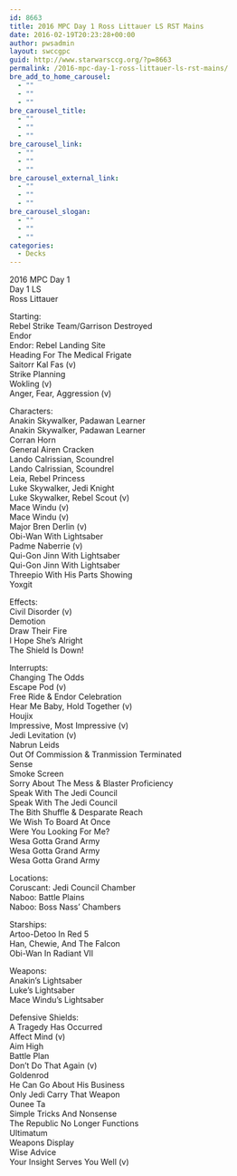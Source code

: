 ```yaml
---
id: 8663
title: 2016 MPC Day 1 Ross Littauer LS RST Mains
date: 2016-02-19T20:23:28+00:00
author: pwsadmin
layout: swccgpc
guid: http://www.starwarsccg.org/?p=8663
permalink: /2016-mpc-day-1-ross-littauer-ls-rst-mains/
bre_add_to_home_carousel:
  - ""
  - ""
  - ""
bre_carousel_title:
  - ""
  - ""
  - ""
bre_carousel_link:
  - ""
  - ""
  - ""
bre_carousel_external_link:
  - ""
  - ""
  - ""
bre_carousel_slogan:
  - ""
  - ""
  - ""
categories:
  - Decks
---
```

2016 MPC Day 1  
Day 1 LS  
Ross Littauer

Starting:  
Rebel Strike Team/Garrison Destroyed  
Endor  
Endor: Rebel Landing Site  
Heading For The Medical Frigate  
Saitorr Kal Fas (v)  
Strike Planning  
Wokling (v)  
Anger, Fear, Aggression (v)

Characters:  
Anakin Skywalker, Padawan Learner  
Anakin Skywalker, Padawan Learner  
Corran Horn  
General Airen Cracken  
Lando Calrissian, Scoundrel  
Lando Calrissian, Scoundrel  
Leia, Rebel Princess  
Luke Skywalker, Jedi Knight  
Luke Skywalker, Rebel Scout (v)  
Mace Windu (v)  
Mace Windu (v)  
Major Bren Derlin (v)  
Obi-Wan With Lightsaber  
Padme Naberrie (v)  
Qui-Gon Jinn With Lightsaber  
Qui-Gon Jinn With Lightsaber  
Threepio With His Parts Showing  
Yoxgit

Effects:  
Civil Disorder (v)  
Demotion  
Draw Their Fire  
I Hope She&#8217;s Alright  
The Shield Is Down!

Interrupts:  
Changing The Odds  
Escape Pod (v)  
Free Ride & Endor Celebration  
Hear Me Baby, Hold Together (v)  
Houjix  
Impressive, Most Impressive (v)  
Jedi Levitation (v)  
Nabrun Leids  
Out Of Commission & Tranmission Terminated  
Sense  
Smoke Screen  
Sorry About The Mess & Blaster Proficiency  
Speak With The Jedi Council  
Speak With The Jedi Council  
The Bith Shuffle & Desparate Reach  
We Wish To Board At Once  
Were You Looking For Me?  
Wesa Gotta Grand Army  
Wesa Gotta Grand Army  
Wesa Gotta Grand Army

Locations:  
Coruscant: Jedi Council Chamber  
Naboo: Battle Plains  
Naboo: Boss Nass&#8217; Chambers

Starships:  
Artoo-Detoo In Red 5  
Han, Chewie, And The Falcon  
Obi-Wan In Radiant VII

Weapons:  
Anakin&#8217;s Lightsaber  
Luke&#8217;s Lightsaber  
Mace Windu&#8217;s Lightsaber

Defensive Shields:  
A Tragedy Has Occurred  
Affect Mind (v)  
Aim High  
Battle Plan  
Don&#8217;t Do That Again (v)  
Goldenrod  
He Can Go About His Business  
Only Jedi Carry That Weapon  
Ounee Ta  
Simple Tricks And Nonsense  
The Republic No Longer Functions  
Ultimatum  
Weapons Display  
Wise Advice  
Your Insight Serves You Well (v)